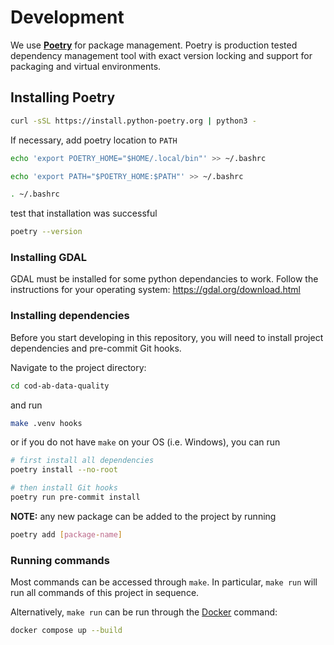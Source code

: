 # Development

We use **[Poetry](https://python-poetry.org/)** for package management.
Poetry is production tested dependency management
tool with exact version locking and support
for packaging and virtual environments.

## Installing Poetry

```bash
curl -sSL https://install.python-poetry.org | python3 -
```

If necessary, add poetry location to `PATH`

```bash
echo 'export POETRY_HOME="$HOME/.local/bin"' >> ~/.bashrc

echo 'export PATH="$POETRY_HOME:$PATH"' >> ~/.bashrc

. ~/.bashrc
```

test that installation was successful

```bash
poetry --version
```

### Installing GDAL

GDAL must be installed for some python dependancies to work.
Follow the instructions for your operating system: <https://gdal.org/download.html>

### Installing dependencies

Before you start developing in this repository,
you will need to install project dependencies and pre-commit Git hooks.

Navigate to the project directory:

```bash
cd cod-ab-data-quality
```

and run

```bash
make .venv hooks
```

or if you do not have `make` on your OS (i.e. Windows), you can run

```bash
# first install all dependencies
poetry install --no-root

# then install Git hooks
poetry run pre-commit install
```

**NOTE:** any new package can be added to the project by running

```bash
poetry add [package-name]
```

### Running commands

Most commands can be accessed through `make`.
In particular, `make run` will run all commands of this project in sequence.

Alternatively, `make run` can be run through the [Docker] command:

```bash
docker compose up --build
```

[Docker]: https://www.docker.com/products/docker-desktop/

